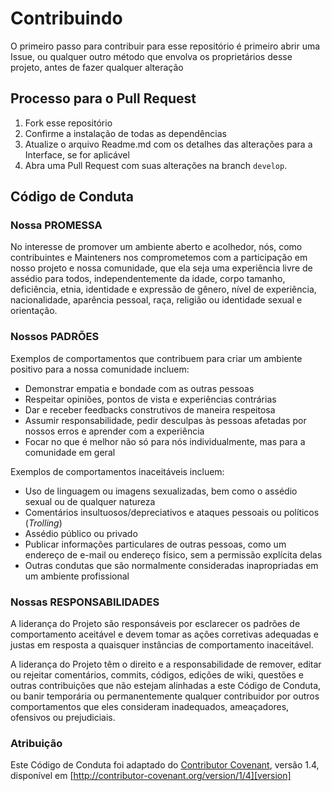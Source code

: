 # Contribuindo

O primeiro passo para contribuir para esse repositório é primeiro abrir uma Issue, ou qualquer outro método que envolva os proprietários desse projeto, antes de fazer qualquer alteração


## Processo para o Pull Request

1. Fork esse repositório
2. Confirme a instalação de todas as dependências
3. Atualize o arquivo Readme.md com os detalhes das alterações para a Interface, se for aplicável
4. Abra uma Pull Request com suas alterações na branch `develop`.

## Código de Conduta

### Nossa PROMESSA

No interesse de promover um ambiente aberto e acolhedor, nós, como
contribuintes e Mainteners nos comprometemos com a participação em nosso projeto e
nossa comunidade, que ela seja uma experiência livre de assédio para todos, independentemente da idade, corpo
tamanho, deficiência, etnia, identidade e expressão de gênero, nível de experiência,
nacionalidade, aparência pessoal, raça, religião ou identidade sexual e
orientação.

### Nossos PADRÕES

Exemplos de comportamentos que contribuem para criar um ambiente positivo para a nossa comunidade incluem:

* Demonstrar empatia e bondade com as outras pessoas
* Respeitar opiniões, pontos de vista e experiências contrárias
* Dar e receber feedbacks construtivos de maneira respeitosa
* Assumir responsabilidade, pedir desculpas às pessoas afetadas por nossos erros e aprender com a experiência
* Focar no que é melhor não só para nós individualmente, mas para a comunidade em geral

Exemplos de comportamentos inaceitáveis incluem:

* Uso de linguagem ou imagens sexualizadas, bem como o assédio sexual ou de qualquer natureza
* Comentários insultuosos/depreciativos e ataques pessoais ou políticos (*Trolling*)
* Assédio público ou privado
* Publicar informações particulares de outras pessoas, como um endereço de e-mail ou endereço físico, sem a permissão explícita delas
* Outras condutas que são normalmente consideradas inapropriadas em um ambiente profissional

### Nossas RESPONSABILIDADES

A liderança do Projeto são responsáveis ​​por esclarecer os padrões de comportamento aceitável e devem tomar as ações corretivas adequadas e justas em resposta a quaisquer instâncias de comportamento inaceitável.

A liderança do Projeto têm o direito e a responsabilidade de remover, editar ou rejeitar comentários, commits, códigos, edições de wiki, questões e outras contribuições que não estejam alinhadas a este Código de Conduta, ou banir temporária ou permanentemente qualquer contribuidor por outros comportamentos que eles consideram inadequados, ameaçadores, ofensivos ou prejudiciais.

### Atribuição

Este Código de Conduta foi adaptado do [Contributor Covenant][homepage], versão 1.4,
disponível em [http://contributor-covenant.org/version/1/4][version]

[homepage]: http://contributor-covenant.org
[version]: http://contributor-covenant.org/version/1/4/
